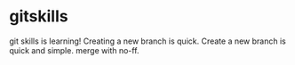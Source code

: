 # gitskills
git skills is learning!
Creating a new branch is quick.
Create a new branch is quick and simple.
merge with no-ff.
